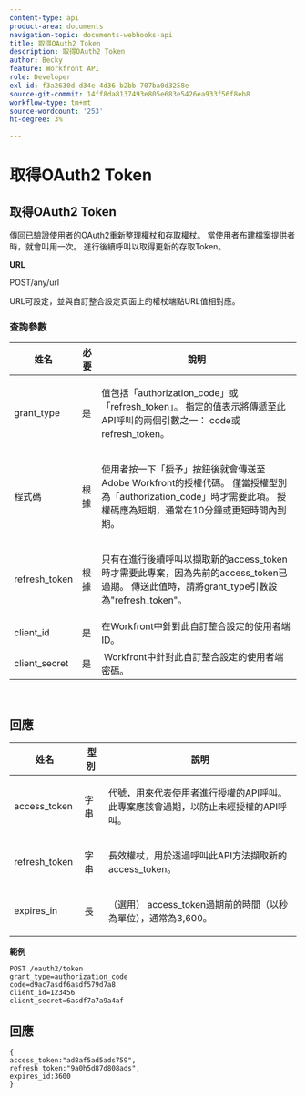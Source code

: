 ```yaml
---
content-type: api
product-area: documents
navigation-topic: documents-webhooks-api
title: 取得OAuth2 Token
description: 取得OAuth2 Token
author: Becky
feature: Workfront API
role: Developer
exl-id: f3a2630d-d34e-4d36-b2bb-707ba0d3258e
source-git-commit: 14ff8da8137493e805e683e5426ea933f56f8eb8
workflow-type: tm+mt
source-wordcount: '253'
ht-degree: 3%

---
```



# 取得OAuth2 Token

## 取得OAuth2 Token

傳回已驗證使用者的OAuth2重新整理權杖和存取權杖。 當使用者布建檔案提供者時，就會叫用一次。 進行後續呼叫以取得更新的存取Token。

**URL**

POST/any/url

URL可設定，並與自訂整合設定頁面上的權杖端點URL值相對應。

### 查詢參數

<table style="table-layout:auto">
 <col>
 <col>
 <col>
 <thead>
  <tr>
   <th>姓名</th>
   <th>必要</th>
   <th>說明</th>
  </tr>
 </thead>
 <tbody>
  <tr>
   <td>grant_type</td>
   <td>是</td>
   <td><p>值包括「authorization_code」或「refresh_token」。 指定的值表示將傳遞至此API呼叫的兩個引數之一： code或refresh_token。</p></td>
  </tr>
  <tr>
   <td>程式碼</td>
   <td>根據</td>
   <td><p>使用者按一下「授予」按鈕後就會傳送至Adobe Workfront的授權代碼。 僅當授權型別為「authorization_code」時才需要此項。 授權碼應為短期，通常在10分鐘或更短時間內到期。</p></td>
  </tr>
  <tr>
   <td>refresh_token</td>
   <td>根據</td>
   <td><p>只有在進行後續呼叫以擷取新的access_token時才需要此專案，因為先前的access_token已過期。 傳送此值時，請將grant_type引數設為"refresh_token"。</p></td>
  </tr>
  <tr>
   <td>client_id</td>
   <td>是</td>
   <td>在Workfront中針對此自訂整合設定的使用者端ID。</td>
  </tr>
  <tr>
   <td>client_secret</td>
   <td>是</td>
   <td> Workfront中針對此自訂整合設定的使用者端密碼。</td>
  </tr>
 </tbody>
</table>

 

## 回應

<table style="table-layout:auto">
 <col>
 <col>
 <col>
 <thead>
  <tr>
   <th>姓名</th>
   <th>型別 </th>
   <th>說明</th>
  </tr>
 </thead>
 <tbody>
  <tr>
   <td>access_token </td>
   <td>字串</td>
   <td><p>代號，用來代表使用者進行授權的API呼叫。 此專案應該會過期，以防止未經授權的API呼叫。</p></td>
  </tr>
  <tr>
   <td>refresh_token </td>
   <td>字串</td>
   <td><p>長效權杖，用於透過呼叫此API方法擷取新的access_token。</p></td>
  </tr>
  <tr>
   <td>expires_in </td>
   <td>長</td>
   <td><p>（選用） access_token過期前的時間（以秒為單位），通常為3,600。</p></td>
  </tr>
 </tbody>
</table>

**範例**

```
POST /oauth2/token
grant_type=authorization_code
code=d9ac7asdf6asdf579d7a8
client_id=123456
client_secret=6asdf7a7a9a4af
```

## 回應

```
{
access_token:"ad8af5ad5ads759",
refresh_token:"9a0h5d87d808ads",
expires_id:3600
}
```
